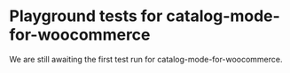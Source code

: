 # Playground tests for catalog-mode-for-woocommerce
We are still awaiting the first test run for catalog-mode-for-woocommerce.
